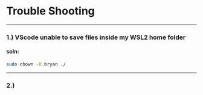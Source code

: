 # Trouble Shooting

---

### 1.) VScode unable to save files inside my WSL2 home folder

#### soln:

```bash
sudo chown -R bryan ./
```

---

### 2.)
